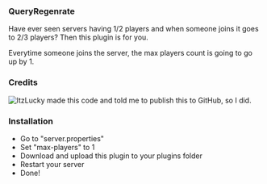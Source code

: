 ### QueryRegenrate
Have ever seen servers having 1/2 players and when someone joins it goes to 2/3 players? Then this plugin is for you.

Everytime someone joins the server, the max players count is going to go up by 1.

### Credits
![ItzLucky](https://github.com/NightDevil9440) made this code and told me to publish this to GitHub, so I did.

### Installation
- Go to "server.properties"
- Set "max-players" to 1
- Download and upload this plugin to your plugins folder
- Restart your server
- Done!
